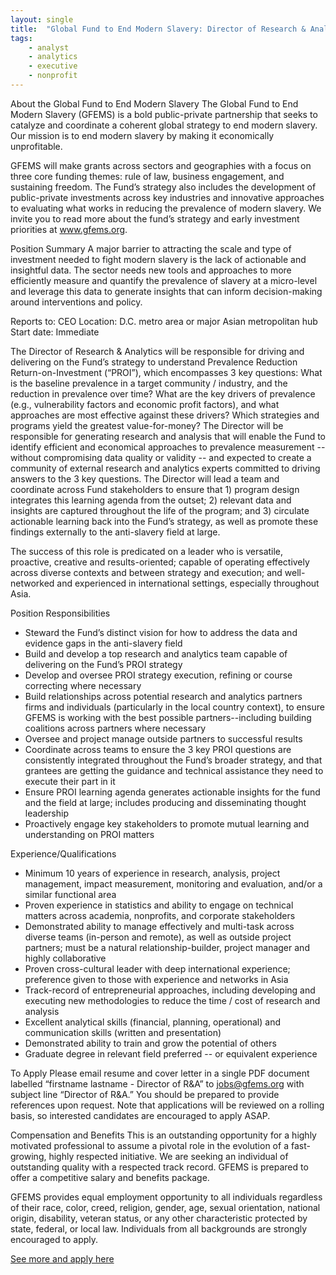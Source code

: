 ```yaml
---
layout: single
title:  "Global Fund to End Modern Slavery: Director of Research & Analytics"
tags: 
    - analyst
    - analytics
    - executive
    - nonprofit
---
```


About the Global Fund to End Modern Slavery
The Global Fund to End Modern Slavery (GFEMS) is a bold public-private partnership that seeks to catalyze and coordinate a coherent global strategy to end modern slavery. Our mission is to end modern slavery by making it economically unprofitable.

GFEMS will make grants across sectors and geographies with a focus on three core funding themes: rule of law, business engagement, and sustaining freedom. The Fund’s strategy also includes the development of public-private investments across key industries and innovative approaches to evaluating what works in reducing the prevalence of modern slavery. We invite you to read more about the fund’s strategy and early investment priorities at www.gfems.org.

Position Summary
A major barrier to attracting the scale and type of investment needed to fight modern slavery is the lack of actionable and insightful data. The sector needs new tools and approaches to more efficiently measure and quantify the prevalence of slavery at a micro-level and leverage this data to generate insights that can inform decision-making around interventions and policy.

Reports to: CEO
Location: D.C. metro area or major Asian metropolitan hub
Start date: Immediate


The Director of Research & Analytics will be responsible for driving and delivering on the Fund’s strategy to understand Prevalence Reduction Return-on-Investment (“PROI”), which encompasses 3 key questions:
What is the baseline prevalence in a target community / industry, and the reduction in prevalence over time?
What are the key drivers of prevalence (e.g., vulnerability factors and economic profit factors), and what approaches are most effective against these drivers?
Which strategies and programs yield the greatest value-for-money?
The Director will be responsible for generating research and analysis that will enable the Fund to identify efficient and economical approaches to prevalence measurement -- without compromising data quality or validity -- and expected to create a community of external research and analytics experts committed to driving answers to the 3 key questions. The Director will lead a team and coordinate across Fund stakeholders to ensure that 1) program design integrates this learning agenda from the outset; 2) relevant data and insights are captured throughout the life of the program; and 3) circulate actionable learning back into the Fund’s strategy, as well as promote these findings externally to the anti-slavery field at large.

The success of this role is predicated on a leader who is versatile, proactive, creative and results-oriented; capable of operating effectively across diverse contexts and between strategy and execution; and well-networked and experienced in international settings, especially throughout Asia.

Position Responsibilities
* Steward the Fund’s distinct vision for how to address the data and evidence gaps in the anti-slavery field
* Build and develop a top research and analytics team capable of delivering on the Fund’s PROI strategy
* Develop and oversee PROI strategy execution, refining or course correcting where necessary
* Build relationships across potential research and analytics partners firms and individuals (particularly in the local country context), to ensure GFEMS is working with the best possible partners--including building coalitions across partners where necessary
* Oversee and project manage outside partners to successful results
* Coordinate across teams to ensure the 3 key PROI questions are consistently integrated throughout the Fund’s broader strategy, and that grantees are getting the guidance and technical assistance they need to execute their part in it
* Ensure PROI learning agenda generates actionable insights for the fund and the field at large; includes producing and disseminating thought leadership
* Proactively engage key stakeholders to promote mutual learning and understanding on PROI matters

Experience/Qualifications
* Minimum 10 years of experience in research, analysis, project management, impact measurement, monitoring and evaluation, and/or a similar functional area
* Proven experience in statistics and ability to engage on technical matters across academia, nonprofits, and corporate stakeholders
* Demonstrated ability to manage effectively and multi-task across diverse teams (in-person and remote), as well as outside project partners; must be a natural relationship-builder, project manager and highly collaborative
* Proven cross-cultural leader with deep international experience; preference given to those with experience and networks in Asia
* Track-record of entrepreneurial approaches, including developing and executing new methodologies to reduce the time / cost of research and analysis
* Excellent analytical skills (financial, planning, operational) and communication skills (written and presentation)
* Demonstrated ability to train and grow the potential of others
* Graduate degree in relevant field preferred -- or equivalent experience

To Apply
Please email resume and cover letter in a single PDF document labelled “firstname lastname - Director of R&A” to jobs@gfems.org with subject line “Director of R&A.” You should be prepared to provide references upon request. Note that applications will be reviewed on a rolling basis, so interested candidates are encouraged to apply ASAP.

Compensation and Benefits
This is an outstanding opportunity for a highly motivated professional to assume a pivotal role in the evolution of a fast-growing, highly respected initiative. We are seeking an individual of outstanding quality with a respected track record. GFEMS is prepared to offer a competitive salary and benefits package.

GFEMS provides equal employment opportunity to all individuals regardless of their race, color, creed, religion, gender, age, sexual orientation, national origin, disability, veteran status, or any other characteristic protected by state, federal, or local law. Individuals from all backgrounds are strongly encouraged to apply.	

[See more and apply here](https://www.gfems.org/jobs/)
